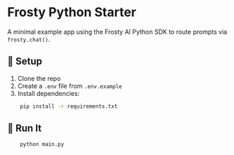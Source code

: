 # Frosty Python Starter

A minimal example app using the Frosty AI Python SDK to route prompts via `frosty.chat()`.

## 🔧 Setup

1. Clone the repo
2. Create a `.env` file from `.env.example`
3. Install dependencies:
```bash
    pip install -r requirements.txt
```

## 🚀  Run It
```bash
    python main.py
